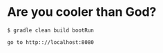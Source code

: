 # Are you cooler than God?

    $ gradle clean build bootRun
    
    go to http:://localhost:8080
    

